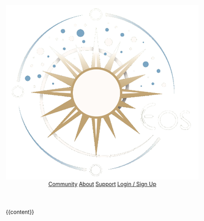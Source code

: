 <!DOCTYPE html>
<html lang="en">
        <head>
                <!-- Global site tag (gtag.js) - Google Analytics -->
                <script async src="https://www.googletagmanager.com/gtag/js?id=UA-172226953-1"></script>
                <script>
                    window.dataLayer = window.dataLayer || [];
                    function gtag(){dataLayer.push(arguments);}
                    gtag('js', new Date());
                    gtag('config', 'UA-172226953-1');
                </script>
                <meta charset="utf-8">
                <meta name="viewport" content="width=device-width, initial-scale=1, user-scalable=yes">
                <title>EOS</title>
                <link rel="stylesheet" type="text/css" href="./styles.css">
                <script src="./js/jquery.v3.4.1.min.js"></script>
                <script src="./js/topics.js"></script>
                <link rel="stylesheet" type="text/css" href="//cdn.jsdelivr.net/npm/slick-carousel@1.8.1/slick/slick.css"/>
                <script type="text/javascript" src="//cdn.jsdelivr.net/npm/slick-carousel@1.8.1/slick/slick.min.js"></script>
                <script src="./js/scripts.js"></script>
        </head>
        <body>
                <header id="Header_Main">
                        <a id="Logo_Main" href="index.html"><img src="./img/logo.png"></a>
                        <nav id="Nav_Main">
                                <a href="community.html">Community</a>
                                <a href="about.html">About</a>
                                <a href="faq.html">Support</a>
                                <a href="profile.html">Login / Sign Up</a>
                        </nav>
                </header>
                <div class="content">
                        {{content}}
                </div>
                <footer>
                </footer>
        </body>
</html>